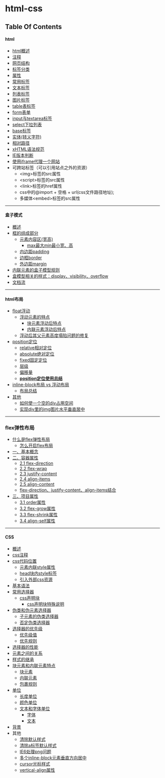 html-css
==

## Table Of Contents
#### html
* [html概述](readmd/html.md#html概述)
* [注释](readmd/html.md#注释)
* [网页结构](readmd/html.md#网页结构)
* [标签分类](readmd/html.md#标签分类)
* [属性](readmd/html.md#属性)
* [常用标签](readmd/html.md#常用标签)
* [文本标签](readmd/html.md#文本标签)
* [列表标签](readmd/html.md#列表标签)
* [图片标签](readmd/html.md#图片标签)
* [table表标签](readmd/html.md#table表标签)
* [form表单](readmd/html.md#form表单)
* [input与textarea标签](readmd/html.md#input与textarea标签)
* [select下拉列表](readmd/html.md#select下拉列表)
* [base标签](readmd/html.md#base标签)
* [实体(转义字符)](readmd/html.md#实体转义字符)
* [相对路径](readmd/html.md#相对路径)
* [xHTML语法规范](readmd/html.md#xHTML语法规范)
* [IE版本判断](readmd/html.md#IE版本判断)
* [使用iframe代理一个网站](../source_08/day08/iframe全屏.html)
* 可跨站标签（可以引用站点之外的资源）
   * \<img>标签的src属性
   * \<script>标签的src属性
   * \<link>标签的href属性
   * css中的@import + 空格 + url(css文件路径地址);
   * 多媒体\<embed>标签的src属性

***

#### 盒子模式
* [概述](readmd/盒子模型.md#概述)
* [框的组成部分](readmd/盒子模型.md#框的组成部分)
    * [元素内容区(宽高)](readmd/盒子模型.md#元素内容区宽高)
        * [max最大min最小宽、高](readmd/盒子模型.md#max最大min最小宽高)
    * [内边距padding](readmd/盒子模型.md#内边距padding)
    * [边框border](readmd/盒子模型.md#边框border)
    * [外边距margin](readmd/盒子模型.md#外边距margin)
* [内联元素的盒子模型规则](readmd/盒子模型.md#内联元素的盒子模型规则)
* [盒模型相关的样式：display、visibility、overflow](readmd/盒子模型.md#盒模型相关的样式displayvisibilityoverflow)
* [文档流](readmd/盒子模型.md#文档流)

***

#### html布局
* [float浮动](readmd/html布局.md#float浮动)
    * [浮动元素的特点](readmd/html布局.md#浮动元素的特点)
        * [块元素浮动后特点](readmd/html布局.md#块元素浮动后特点)
        * [内联元素浮动后特点](readmd/html布局.md#内联元素浮动后特点)
    * [浮动后其父元素高度塌陷问题的修复](readmd/html布局.md#浮动后其父元素高度塌陷问题的修复)
* [position定位](readmd/html布局.md#position定位)
    * [relative相对定位](readmd/html布局.md#relative相对定位)
    * [absolute绝对定位](readmd/html布局.md#absolute绝对定位)
    * [fixed固定定位](readmd/html布局.md#fixed固定定位)
    * [层级](readmd/html布局.md#层级)
    * [偏移量](readmd/html布局.md#偏移量)
    * **[position定位使用总结](readmd/html布局.md#position定位使用总结)**
* [inline-block布局 vs 浮动布局](readmd/inline-block布局vs浮动布局.md)
    * [布局总结](readmd/inline-block布局vs浮动布局.md#总结)
* [其他](readmd/html布局.md#其他)
    * [如何使一个空的div占用空间](readmd/html布局.md#如何使一个空的div占用空间)
    * [实现div里的img图片水平垂直居中](readmd/html布局.md#实现div里的img图片水平垂直居中)

***

### flex弹性布局
* [什么是flex弹性布局](readmd/flex弹性布局.md#什么是flex弹性布局)
    * [怎么开启flex布局](readmd/flex弹性布局.md#怎么开启flex布局)
* [一、基本概念](readmd/flex弹性布局.md#一基本概念)
* [二、容器属性](readmd/flex弹性布局.md#二容器属性)
    * [2.1 flex-direction](readmd/flex弹性布局.md#2.1-flex-direction)
    * [2.2 flex-wrap](readmd/flex弹性布局.md#2.2-flex-wrap)
    * [2.3 justify-content](readmd/flex弹性布局.md#2.3-justify-content)
    * [2.4 align-items](readmd/flex弹性布局.md#2.4-align-items)
    * [2.5 align-content](readmd/flex弹性布局.md#2.5-align-content)
    * [flex-direction、justify-content、align-items结合](readmd/flex弹性布局.md#flex-directionjustify-contentalign-items结合)
* [三、项目属性](readmd/flex弹性布局.md#三项目属性)
    * [3.1 order属性](readmd/flex弹性布局.md#3.1-order属性)
    * [3.2 flex-grow属性](readmd/flex弹性布局.md#3.2-flex-grow属性)
    * [3.3 flex-shrink属性](readmd/flex弹性布局.md#3.3-flex-shrink属性)
    * [3.4 align-self属性](readmd/flex弹性布局.md#3.4-align-self属性)

***

#### CSS
* [概述](readmd/css.md#概述)
* [css注释](readmd/css.md#css注释)
* [css代码位置](readmd/css.md#css代码位置)
    * [元素内联style属性](readmd/css.md#元素内联style属性)
    * [head块内style标签](readmd/css.md#head块内style标签)
    * [引入外部css资源](readmd/css.md#引入外部css资源)
* [基本语法](readmd/css.md#基本语法)
* [常用选择器](readmd/css.md#常用选择器)
    * [css声明块](readmd/css.md#css声明块)
        * [css声明块特殊说明](readmd/css.md#css声明块特殊说明)
* [伪类和伪元素选择器](readmd/css.md#伪类和伪元素选择器)
    * [子元素的伪类选择器](readmd/css.md#子元素的伪类选择器)
    * [否定伪类选择器](readmd/css.md#否定伪类选择器)
* [选择器的优先级](readmd/css.md#选择器的优先级)
    * [优先级值](readmd/css.md#优先级值)
    * [优先规则](readmd/css.md#优先规则)
* [选择器的性能](readmd/css.md#选择器的性能)
* [元素之间的关系](readmd/css.md#元素之间的关系)
* [样式的继承](readmd/css.md#样式的继承)
* [块元素和内联元素特点](readmd/css.md#块元素和内联元素特点)
    * [块元素](readmd/css.md#块元素)
    * [内联元素](readmd/css.md#内联元素)
    * [包裹规则](readmd/css.md#包裹规则)
* [单位](readmd/css.md#单位)
    * [长度单位](readmd/css.md#长度单位)
    * [颜色单位](readmd/css.md#颜色单位)
    * [文本和字体单位](readmd/css.md#文本和字体单位)
        * [字体](readmd/css.md#字体)
        * [文本](readmd/css.md#文本)
* [背景](readmd/css.md#背景)
* 其他
    * [清除默认样式](source_10/polo-360/css/reset.css)
    * [清除a标签默认样式](readmd/css.md#清除a标签默认样式)
    * [IE6处理png问题](source_10/polo-360/js/DD_belatedPNG_0.0.8a-min.js)
    * [多个inline-block元素垂直方向居中](readmd/css.md#多个inline-block元素垂直方向居中)
    * [cursor光标样式](readmd/css.md#cursor光标样式)
    * [vertical-align属性](readmd/css.md#vertical-align属性)
